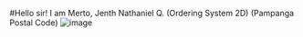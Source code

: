 #Hello sir! I am Merto, Jenth Nathaniel Q. (Ordering System 2D) (Pampanga Postal Code)
![image](https://github.com/iGYATTonsomething/event-driven-semi-final-2D/assets/146650432/0d4d166e-eb96-4cd4-9199-917752570fa6)
